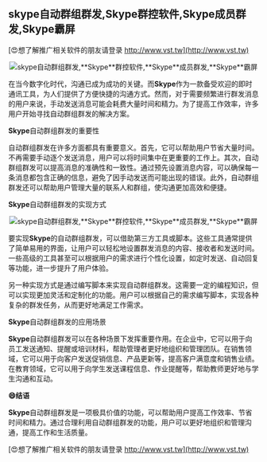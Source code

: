 ## **skype自动群组群发,**Skype**群控软件,**Skype**成员群发,**Skype**霸屏**

[😍想了解推广相关软件的朋友请登录 http://www.vst.tw](http://www.vst.tw)

 <center><img src="https://vst.tw/MP4/tuiguang/png/2.png" alt="skype自动群组群发,**Skype**群控软件,**Skype**成员群发,**Skype**霸屏"></center>

在当今数字化时代，沟通已成为成功的关键。而**Skype**作为一款备受欢迎的即时通讯工具，为人们提供了方便快捷的沟通方式。然而，对于需要频繁进行群发消息的用户来说，手动发送消息可能会耗费大量时间和精力。为了提高工作效率，许多用户开始寻找自动群组群发的解决方案。

**Skype**自动群组群发的重要性

自动群组群发在许多方面都具有重要意义。首先，它可以帮助用户节省大量时间。不再需要手动逐个发送消息，用户可以将时间集中在更重要的工作上。其次，自动群组群发可以提高消息的准确性和一致性。通过预先设置消息内容，可以确保每一条消息都包含正确的信息，避免了因手动发送而可能出现的错误。此外，自动群组群发还可以帮助用户管理大量的联系人和群组，使沟通更加高效和便捷。

**Skype**自动群组群发的实现方式

 <center><img src="https://vst.tw/MP4/tuiguang/png/5.png" alt="skype自动群组群发,**Skype**群控软件,**Skype**成员群发,**Skype**霸屏"></center>

要实现**Skype**的自动群组群发，可以借助第三方工具或脚本。这些工具通常提供了简单易用的界面，让用户可以轻松地设置群发消息的内容、接收者和发送时间。一些高级的工具甚至可以根据用户的需求进行个性化设置，如定时发送、自动回复等功能，进一步提升了用户体验。

另一种实现方式是通过编写脚本来实现自动群组群发。这需要一定的编程知识，但可以实现更加灵活和定制化的功能。用户可以根据自己的需求编写脚本，实现各种复杂的群发任务，从而更好地满足工作需求。

**Skype**自动群组群发的应用场景

**Skype**自动群组群发可以在各种场景下发挥重要作用。在企业中，它可以用于向员工发送通知、提醒或培训材料，帮助管理者更好地组织和管理团队。在销售领域，它可以用于向客户发送促销信息、产品更新等，提高客户满意度和销售业绩。在教育领域，它可以用于向学生发送课程信息、作业提醒等，帮助教师更好地与学生沟通和互动。

**😄结语**

**Skype**自动群组群发是一项极具价值的功能，可以帮助用户提高工作效率、节省时间和精力。通过合理利用自动群组群发的功能，用户可以更好地组织和管理沟通，提高工作和生活质量。

[😍想了解推广相关软件的朋友请登录 http://www.vst.tw](http://www.vst.tw)



